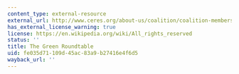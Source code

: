 ```yaml
---
content_type: external-resource
external_url: http://www.ceres.org/about-us/coalition/coalition-members/green-roundtable
has_external_license_warning: true
license: https://en.wikipedia.org/wiki/All_rights_reserved
status: ''
title: The Green Roundtable
uid: fe035d71-109d-45ac-83a9-b27416e4f6d5
wayback_url: ''
---
```

